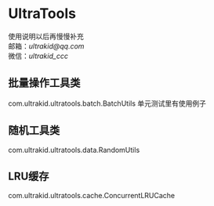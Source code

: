 # UltraTools
使用说明以后再慢慢补充  
邮箱：_ultrakid@qq.com_  
微信：_ultrakid_ccc_  
## 批量操作工具类
com.ultrakid.ultratools.batch.BatchUtils
单元测试里有使用例子
## 随机工具类
com.ultrakid.ultratools.data.RandomUtils
## LRU缓存
com.ultrakid.ultratools.cache.ConcurrentLRUCache